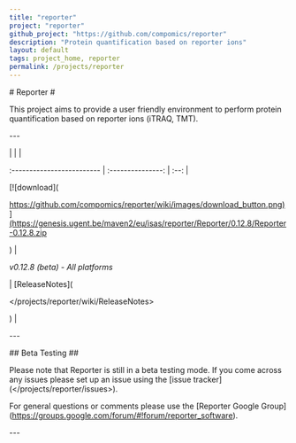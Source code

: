 ```yaml
---
title: "reporter"
project: "reporter"
github_project: "https://github.com/compomics/reporter"
description: "Protein quantification based on reporter ions"
layout: default
tags: project_home, reporter
permalink: /projects/reporter
---
```


\# Reporter #

This project aims to provide a user friendly environment to perform protein quantification based on reporter ions (iTRAQ, TMT).

\---

| | |

:------------------------- | :---------------: | :--: |

\[!\[download\](

<https://github.com/compomics/reporter/wiki/images/download_button.png)](https://genesis.ugent.be/maven2/eu/isas/reporter/Reporter/0.12.8/Reporter-0.12.8.zip>

) | 

*v0.12.8 (beta) - All platforms*

 | \[ReleaseNotes\](

</projects/reporter/wiki/ReleaseNotes>

) |

\---

\## Beta Testing ##

Please note that Reporter is still in a beta testing mode. If you come across any issues please set up an issue using the \[issue tracker\](</projects/reporter/issues>).

For general questions or comments please use the \[Reporter Google Group\](<https://groups.google.com/forum/#!forum/reporter_software>).

\---
